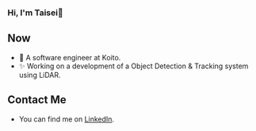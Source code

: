 ### Hi, I'm Taisei👋

<!--
**taisei-sae/taisei-sae** is a ✨ _special_ ✨ repository because its `README.md` (this file) appears on your GitHub profile.

Here are some ideas to get you started:

- 🔭 I’m currently working on ...
- 🌱 I’m currently learning ...
- 👯 I’m looking to collaborate on ...
- 🤔 I’m looking for help with ...
- 💬 Ask me about ...
- 📫 How to reach me: ...
- 😄 Pronouns: ...
- ⚡ Fun fact: ...
-->
## Now
- 🚗 A software engineer at Koito.
- ✨ Working on a development of a Object Detection & Tracking system using LiDAR.

## Contact Me
- You can find me on [LinkedIn](https://www.linkedin.com/in/taisei-saegusa/).
